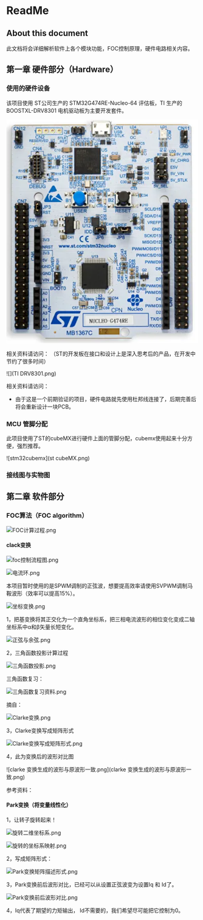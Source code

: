 # ReadMe

<!--Writerside adds this topic when you create a new documentation project.
You can use it as a sandbox to play with Writerside features, and remove it from the TOC when you don't need it anymore.-->

## About this document
此文档将会详细解析软件上各个模块功能，FOC控制原理，硬件电路相关内容。

## 第一章 硬件部分（Hardware）
### 使用的硬件设备
该项目使用 ST公司生产的 STM32G474RE-Nucleo-64 评估板，TI 生产的 BOOSTXL-DRV8301 电机驱动板为主要开发套件。

![image](https://github.com/michaelchemic/STM32G4-DRV8301-FOC/blob/main/Readme/Writerside/images/STM32G474-Nucleo.png)

相关资料请访问：
[](https://www.st.com/en/evaluation-tools/nucleo-g474re.html)
（ST的开发板在接口和设计上是深入思考后的产品，在开发中节约了很多时间）

![](TI DRV8301.png)

相关资料请访问：
[](https://www.ti.com.cn/tool/cn/BOOSTXL-DRV8301)

* 由于这是一个前期验证的项目，硬件电路就先使用杜邦线连接了，后期完善后将会重新设计一块PCB。

### MCU 管脚分配

此项目使用了ST的cubeMX进行硬件上面的管脚分配，cubemx使用起来十分方便，强烈推荐。

![stm32cubemx](st cubeMX.png)

### 接线图与实物图
<!--todo 需要增加实物接线图-->

## 第二章 软件部分

### FOC算法（FOC algorithm）

![FOC计算过程.png](FOC计算过程.png)

#### clack变换
![foc控制流程图.png](foc控制流程图.png)

![电流环.png](电流环.png)

本项目暂时使用的是SPWM调制的正弦波，想要提高效率请使用SVPWM调制马鞍波形（效率可以提高15%）。

![坐标变换.png](坐标变换.png)

1，把基变换将其正交化为一个直角坐标系，把三相电流波形的相位变化变成二轴坐标系中α和β矢量长短变化。

![正弦与余弦.png](正弦与余弦.png)

2，三角函数投影计算过程

![三角函数投影.png](三角函数投影.png)

三角函数复习：

![三角函数复习资料.png](三角函数复习资料.png)

摘自：[](https://www.cnblogs.com/sunsky303/p/17248071.html)

![Clarke变换.png](Clarke变换.png)

3，Clarke变换写成矩阵形式

![Clarke变换写成矩阵形式.png](Clarke变换写成矩阵形式.png)

4，此为变换后的波形对比图

![clarke 变换生成的波形与原波形一致.png](clarke 变换生成的波形与原波形一致.png)

参考资料：
[](https://zhuanlan.zhihu.com/p/147659820)

#### Park变换（将变量线性化）

1，让转子旋转起来！

![旋转二维坐标系.png](旋转二维坐标系.png)

![旋转的坐标系映射.png](旋转的坐标系映射.png)

2，写成矩阵形式：

![Park变换矩阵描述形式.png](Park变换矩阵描述形式.png)

3，Park变换前后波形对比，已经可以从设置正弦波变为设置Iq 和 Id了。

![Park变换前后波形对比.png](Park变换前后波形对比.png)

4，Iq代表了期望的力矩输出， Id不需要的，我们希望尽可能把它控制为0。


